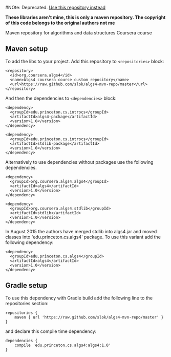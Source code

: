 #NOte: Deprecated. [Use this repository instead](https://bintray.com/algs4/maven/algs4)

**These libraries aren't mine, this is only a maven repository.
The copyright of this code belongs to the original authors not me**

Maven repository for algorithms and data structures Coursera course

## Maven setup

To add the libs to your project. Add this repository to ``<repositories>`` block:

    <repository>
      <id>org.coursera.algs4</id>
      <name>Algs4 coursera course custom repository</name>
      <url>https://raw.github.com/slok/algs4-mvn-repo/master</url>
    </repository>

And then the dependencies to ``<dependencies>`` block:

    <dependency>
      <groupId>edu.princeton.cs.introcs</groupId>
      <artifactId>algs4-package</artifactId>
      <version>1.0</version>
    </dependency>

    <dependency>
      <groupId>edu.princeton.cs.introcs</groupId>
      <artifactId>stdlib-package</artifactId>
      <version>1.0</version>
    </dependency>

Alternatively to use dependencies without packages use the following dependencies.

	<dependency>
	  <groupId>org.coursera.algs4.algs4</groupId>
	  <artifactId>algs4</artifactId>
	  <version>1.0</version>
	</dependency>
    
	<dependency>
	  <groupId>org.coursera.algs4.stdlib</groupId>
	  <artifactId>stdlib</artifactId>
	  <version>1.0</version>
	</dependency>

In August 2015 the authors have merged stdlib into algs4.jar and moved classes into 'edu.princeton.cs.algs4' package.
To use this variant add the following dependency:

	<dependency>
	  <groupId>edu.princeton.cs.algs4</groupId>
	  <artifactId>algs4</artifactId>
	  <version>1.0</version>
	</dependency>
	
## Gradle setup
	
To use this dependency with Gradle build add the following line to the repositories section:

	repositories {
		maven { url 'https://raw.github.com/slok/algs4-mvn-repo/master' }
	}

and declare this compile time dependency:	
	
	dependencies {
		compile 'edu.princeton.cs.algs4:algs4:1.0'
	}	





